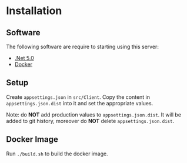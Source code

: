 # Installation

## <a name="software"></a>Software

The following software are require to starting using this server:

- [.Net 5.0](https://dotnet.microsoft.com/download/dotnet/5.0)
- [Docker](https://www.docker.com/products/docker-desktop)

## <a name="setup"></a>Setup

Create `appsettings.json` in `src/Client`. Copy the content in `appsettings.json.dist` into it and set the appropriate values.

Note: do **NOT** add production values to `appsettings.json.dist`. It will be added to git history, moreover do **NOT** delete `appsettings.json.dist`.

## <a name="docker"></a>Docker Image

Run `./build.sh` to build the docker image.
